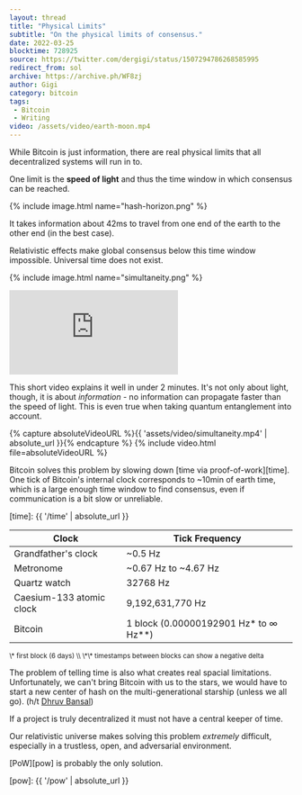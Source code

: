 ```yaml
---
layout: thread
title: "Physical Limits"
subtitle: "On the physical limits of consensus."
date: 2022-03-25
blocktime: 728925
source: https://twitter.com/dergigi/status/1507294786268585995
redirect_from: sol
archive: https://archive.ph/WF8zj
author: Gigi
category: bitcoin
tags:
 - Bitcoin
 - Writing
video: /assets/video/earth-moon.mp4
---
```


While Bitcoin is just information, there are real physical limits that all
decentralized systems will run in to.

One limit is the **speed of light** and thus the time window in which
consensus can be reached.

{% include image.html name="hash-horizon.png" %}
 
It takes information about 42ms to travel from one end of the earth to
the other end (in the best case).

Relativistic effects make global consensus below this time window
impossible. Universal time does not exist.

{% include image.html name="simultaneity.png" %}

<div class="flex-vid">
  <iframe src="https://www.youtube-nocookie.com/embed/SrNVsfkGW-0" frameborder="0" allow="accelerometer; autoplay; clipboard-write; encrypted-media; gyroscope; picture-in-picture" allowfullscreen></iframe>
</div>

This short video explains it well in under 2 minutes. It's not only
about light, though, it is about *information* - no information can
propagate faster than the speed of light. This is even true when taking
quantum entanglement into account.

{% capture absoluteVideoURL %}{{ 'assets/video/simultaneity.mp4' | absolute_url }}{% endcapture %}
{% include video.html file=absoluteVideoURL %}

Bitcoin solves this problem by slowing down [time via proof-of-work][time]. One
tick of Bitcoin's internal clock corresponds to ~10min of earth time,
which is a large enough time window to find consensus, even if
communication is a bit slow or unreliable.

[time]: {{ '/time' | absolute_url }}

| Clock                     | Tick Frequency                          |
| --------------------------|-----------------------------------------|
| Grandfather's clock       | \~0.5 Hz                                |
| Metronome                 | \~0.67 Hz to \~4.67 Hz                  |
| Quartz watch              | 32768 Hz                                |
| Caesium-133 atomic clock  | 9,192,631,770 Hz                        |
| Bitcoin                   | 1 block (0.00000192901 Hz\* to ∞ Hz\*\*)|


<small>
\* first block (6 days) \\
\*\* timestamps between blocks can show a negative delta
</small>

The problem of telling time is also what creates real spacial limitations.
Unfortunately, we can't bring Bitcoin with us to the stars, we would have to
start a new center of hash on the multi-generational starship (unless we all
go). (h/t [Dhruv Bansal](https://unchained.com/blog/law-of-hash-horizons/))

If a project is truly decentralized it must not have a central keeper of
time.

Our relativistic universe makes solving this problem *extremely*
difficult, especially in a trustless, open, and adversarial environment.

[PoW][pow] is probably the only solution.

[pow]: {{ '/pow' | absolute_url }}

